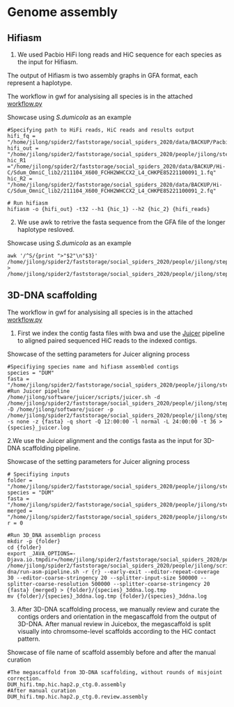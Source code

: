 # Genome assembly

## Hifiasm
1. We used Pacbio HiFi long reads and HiC sequence for each species as the input for Hifiasm.

The output of Hifiasm is two assembly graphs in GFA format, each represent a haplotype.

The workflow in gwf for analysising all species is in the attached [workflow.py](https://github.com/Jilong-Jerome/sociality-in-spiders-dead-end/blob/main/Genome_Assembly/hifiasm/workflow.py)

Showcase using *S.dumicola* as an example
```
#Specifying path to HiFi reads, HiC reads and results output 
hifi_fq = "/home/jilong/spider2/faststorage/social_spiders_2020/data/BACKUP/Pacbio_Hifi/DUM/DUM_HiFi.fastq"
hifi_out = "/home/jilong/spider2/faststorage/social_spiders_2020/people/jilong/steps/hifi_asm/DUM/DUM_hifi"
hic_R1  ="/home/jilong/spider2/faststorage/social_spiders_2020/data/BACKUP/Hi-C/Sdum_OmniC_lib2/211104_X600_FCHH2WHCCX2_L4_CHKPE85221100091_1.fq"
hic_R2 = "/home/jilong/spider2/faststorage/social_spiders_2020/data/BACKUP/Hi-C/Sdum_OmniC_lib2/211104_X600_FCHH2WHCCX2_L4_CHKPE85221100091_2.fq"

# Run hifiasm
hifiasm -o {hifi_out} -t32 --h1 {hic_1} --h2 {hic_2} {hifi_reads}

```
2. We use awk to retrive the fasta sequence from the GFA file of the longer haplotype resloved.

Showcase using *S.dumicola* as an example
```
awk '/^S/{print ">"$2"\n"$3}' /home/jilong/spider2/faststorage/social_spiders_2020/people/jilong/steps/hifi_asm/DUM/DUM_hifi.tmp.hic.hap2.p_ctg.gfa > /home/jilong/spider2/faststorage/social_spiders_2020/people/jilong/steps/hifi_asm/DUM/DUM_hifi.tmp.hic.hap2.p_ctg.fa
```
## 3D-DNA scaffolding

The workflow in gwf for analysising all species is in the attached [workflow.py](https://github.com/Jilong-Jerome/sociality-in-spiders-dead-end/blob/main/Genome_Assembly/hic_scaffold/workflow.py)

1. First we index the contig fasta files with bwa and use the [Juicer](https://github.com/aidenlab/juicer) pipeline to aligned paired sequenced HiC reads to the indexed contigs. 

Showcase of the setting parameters for Juicer aligning process
```
#Specifiying species name and hifiasm assembled contigs
species = "DUM"
fasta = "/home/jilong/spider2/faststorage/social_spiders_2020/people/jilong/steps/3D_dna/DUM/reference/DUM_hifi.tmp.hic.hap2.p_ctg.fa"
#Run Juicer pipeline
/home/jilong/software/juicer/scripts/juicer.sh -d /home/jilong/spider2/faststorage/social_spiders_2020/people/jilong/steps/3D_dna/{species} -D /home/jilong/software/juicer -p /home/jilong/spider2/faststorage/social_spiders_2020/people/jilong/steps/3D_dna/{species}/chrom.sizes -s none -z {fasta} -q short -Q 12:00:00 -l normal -L 24:00:00 -t 36 > {species}_juicer.log
```

2.We use the Juicer alignment and the contigs fasta as the input for 3D-DNA scaffolding pipeline. 

Showcase of the setting parameters for Juicer aligning process
```
# Specifiying inputs
folder = "/home/jilong/spider2/faststorage/social_spiders_2020/people/jilong/steps/3D_dna/DUM/3d_dna"
species = "DUM"
fasta = "/home/jilong/spider2/faststorage/social_spiders_2020/people/jilong/steps/3D_dna/DUM/reference/DUM_hifi.tmp.hic.hap2.p_ctg.fa"
merged = "/home/jilong/spider2/faststorage/social_spiders_2020/people/jilong/steps/3D_dna/DUM/aligned/merged_nodups.txt"
r = 0

#Run 3D_DNA assemblign process
mkdir -p {folder}
cd {folder}
export _JAVA_OPTIONS=-Djava.io.tmpdir=/home/jilong/spider2/faststorage/social_spiders_2020/people/jilong/steps/3D_dna/tmp
/home/jilong/spider2/faststorage/social_spiders_2020/people/jilong/scripts/3d_dna/3d-dna/run-asm-pipeline.sh -r {r} --early-exit --editor-repeat-coverage 30 --editor-coarse-stringency 20 --splitter-input-size 500000 --splitter-coarse-resolution 500000 --splitter-coarse-stringency 20 {fasta} {merged} > {folder}/{species}_3ddna.log.tmp
mv {folder}/{species}_3ddna.log.tmp {folder}/{species}_3ddna.log
```

3. After 3D-DNA scaffolding process, we manually review and curate the contigs orders and orientation in the megascaffold from the output of 3D-DNA. After manual review in Juicebox, the megascaffold is split visually into chromsome-level scaffolds according to the HiC contact pattern.

Showcase of file name of scaffold assembly before and after the manual curation
```
#The megascaffold from 3D-DNA scaffolding, without rounds of misjoint correction.
DUM_hifi.tmp.hic.hap2.p_ctg.0.assembly
#After manual curation
DUM_hifi.tmp.hic.hap2.p_ctg.0.review.assembly
```

